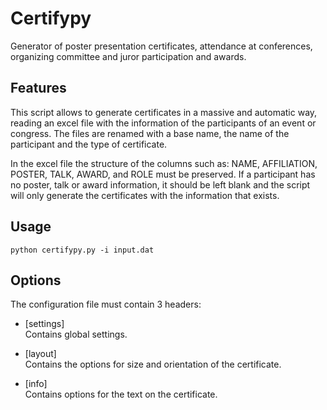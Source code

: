 # Certifypy
 Generator of poster presentation certificates, attendance at conferences, organizing committee and juror participation and awards.


## Features

This script allows to generate certificates in a massive and automatic way, reading an excel file with the information of the participants of an event or congress. The files are renamed with a base name, the name of the participant and the type of certificate. 

In the excel file the structure of the columns such as: NAME, AFFILIATION, POSTER, TALK, AWARD, and ROLE must be preserved. If a participant has no poster, talk or award information, it should be left blank and the script will only generate the certificates with the information that exists.


## Usage

```
python certifypy.py -i input.dat
```

## Options

The configuration file must contain 3 headers:
* [settings]  
Contains global settings.

* [layout]  
Contains the options for size and orientation of the certificate.

* [info]  
Contains options for the text on the certificate.





